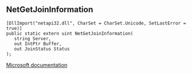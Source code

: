 ## NetGetJoinInformation

```
[DllImport("netapi32.dll", CharSet = CharSet.Unicode, SetLastError = true)]
public static extern uint NetGetJoinInformation(
   string Server,
   out IntPtr Buffer,
   out JoinStatus Status
);
```

[Microsoft documentation](TODO)
